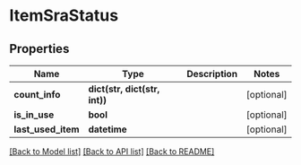 # ItemSraStatus

## Properties
Name | Type | Description | Notes
------------ | ------------- | ------------- | -------------
**count_info** | **dict(str, dict(str, int))** |  | [optional] 
**is_in_use** | **bool** |  | [optional] 
**last_used_item** | **datetime** |  | [optional] 

[[Back to Model list]](../README.md#documentation-for-models) [[Back to API list]](../README.md#documentation-for-api-endpoints) [[Back to README]](../README.md)


